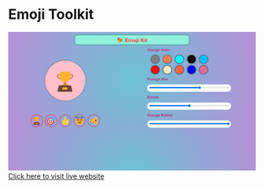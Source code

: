 # Emoji Toolkit
![Live Preview](public/Screenshot%20(149).png)
[Click here to visit live website](https://emoji-toolkit.onrender.com)